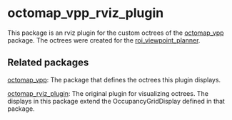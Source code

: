 # octomap_vpp_rviz_plugin

This package is an rviz plugin for the custom octrees of the [octomap_vpp](https://github.com/Eruvae/octomap_vpp) package. The octrees were created for the [roi_viewpoint_planner](https://github.com/Eruvae/roi_viewpoint_planner).

## Related packages

[octomap_vpp](https://github.com/Eruvae/octomap_vpp): The package that defines the octrees this plugin displays.

[octomap_rviz_plugin](https://github.com/OctoMap/octomap_rviz_plugins): The original plugin for visualizing octrees. The displays in this package extend the OccupancyGridDisplay defined in that package.
